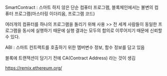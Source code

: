 SmartContract : 스마트 하지 않은 단순 컴퓨터 프로그램, 블록체인에서는 불변의 컴퓨터 프로그램(마스터링 이더리움, 프로그램 코드)

여러개의 컴퓨터를 하나의 프로그램을 돌리기 위해 사용 >> 전 세계 사람들이 동일한 프로그램을 동시에 실행하기 때문에 실행 결과는 모두의 합의로 이루어지기 때문에 신뢰할 수 있다.

ABI : 스마트 컨트랙트를 호출하기 위한 멤버변수 정보, 함수 정보를 담고 있음

블록에 트랜잭션이 담기기 전에 CA(Contract Address) 라는 것이 생김

 
https://remix.ethereum.org/ 